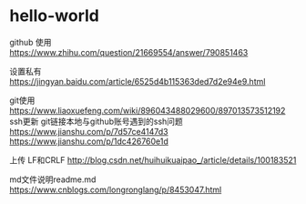 # hello-world
github 使用  
https://www.zhihu.com/question/21669554/answer/790851463

设置私有  
https://jingyan.baidu.com/article/6525d4b115363ded7d2e94e9.html  

git使用  
https://www.liaoxuefeng.com/wiki/896043488029600/897013573512192  
ssh更新 git链接本地与github账号遇到的ssh问题  
https://www.jianshu.com/p/7d57ce4147d3  
https://www.jianshu.com/p/1dc426760e1d  

上传  LF和CRLF
http://blog.csdn.net/huihuikuaipao_/article/details/100183521  

md文件说明readme.md  
https://www.cnblogs.com/longronglang/p/8453047.html  
